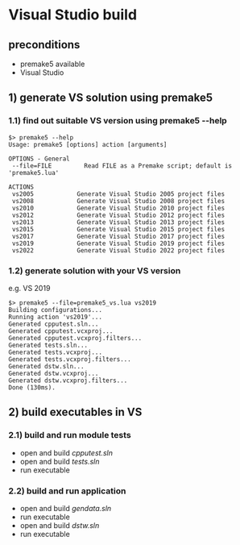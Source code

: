 # Visual Studio build
## preconditions
- premake5 available
- Visual Studio

## 1) generate VS solution using premake5
### 1.1) find out suitable VS version using premake5 --help

````shell
$> premake5 --help
Usage: premake5 [options] action [arguments]

OPTIONS - General
 --file=FILE         Read FILE as a Premake script; default is 'premake5.lua'

ACTIONS
 vs2005            Generate Visual Studio 2005 project files
 vs2008            Generate Visual Studio 2008 project files
 vs2010            Generate Visual Studio 2010 project files
 vs2012            Generate Visual Studio 2012 project files
 vs2013            Generate Visual Studio 2013 project files
 vs2015            Generate Visual Studio 2015 project files
 vs2017            Generate Visual Studio 2017 project files
 vs2019            Generate Visual Studio 2019 project files
 vs2022            Generate Visual Studio 2022 project files
````
### 1.2) generate solution with your VS version
e.g. VS 2019
````shell
$> premake5 --file=premake5_vs.lua vs2019
Building configurations...
Running action 'vs2019'...
Generated cpputest.sln...
Generated cpputest.vcxproj...
Generated cpputest.vcxproj.filters...
Generated tests.sln...
Generated tests.vcxproj...
Generated tests.vcxproj.filters...
Generated dstw.sln...
Generated dstw.vcxproj...
Generated dstw.vcxproj.filters...
Done (130ms).
````
## 2) build executables in VS
### 2.1) build and run module tests
- open and build _cpputest.sln_
- open and build _tests.sln_
- run executable

### 2.2) build and run application
- open and build _gendata.sln_
- run executable
- open and build _dstw.sln_
- run executable
